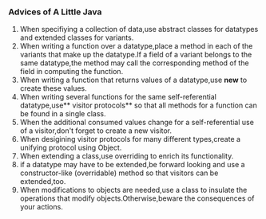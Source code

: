 ### Advices of A Little Java
1. When specifiying a collection of data,use abstract classes for datatypes and extended classes for variants.
2. When writing a function over a datatype,place a method in each of the variants that make up the datatype.If a field of a variant belongs to the same datatype,the method may call the corresponding method of the field in computing the function.
3. When writing a function that returns values of a datatype,use **new** to create these values.
4. When writing several functions for the same self-referential datatype,use** visitor protocols** so that all methods for a function can be found in a single class.
6. When the additional consumed values change for a self-referential use of a visitor,don't forget to create a new visitor.
7. When desigining visitor protocols for many different types,create a unifying protocol using Object.
8. When extending a class,use overriding to enrich its functionality.
9. if a datatype may have to be extended,be forward looking and use a constructor-like (overridable) method so that visitors can be extended,too.
10. When modifications to objects are needed,use a class to insulate the operations that modify objects.Otherwise,beware the consequences of your actions.